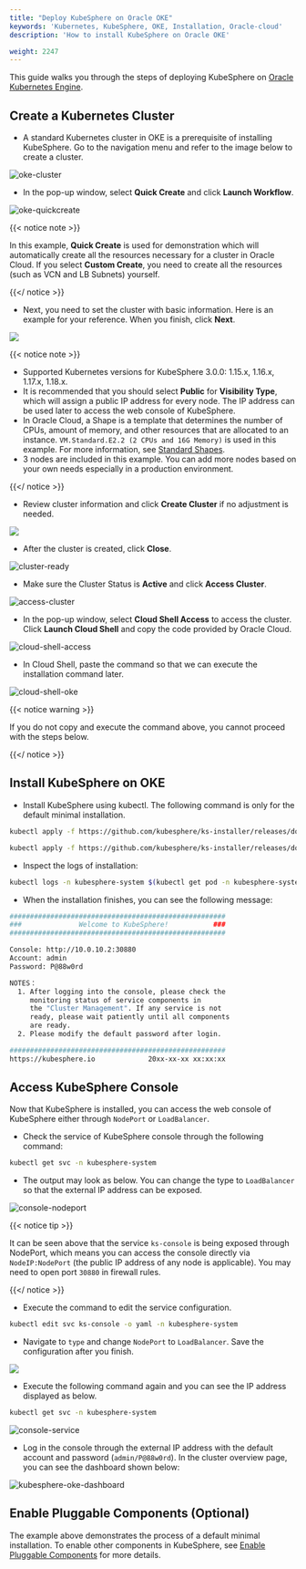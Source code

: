 ```yaml
---
title: "Deploy KubeSphere on Oracle OKE"
keywords: 'Kubernetes, KubeSphere, OKE, Installation, Oracle-cloud'
description: 'How to install KubeSphere on Oracle OKE'

weight: 2247
---
```


This guide walks you through the steps of deploying KubeSphere on [Oracle Kubernetes Engine](https://www.oracle.com/cloud/compute/container-engine-kubernetes.html).

## Create a Kubernetes Cluster

- A standard Kubernetes cluster in OKE is a prerequisite of installing KubeSphere. Go to the navigation menu and refer to the image below to create a cluster.

![oke-cluster](https://ap3.qingstor.com/kubesphere-website/docs/oke-cluster.jpg)

- In the pop-up window, select **Quick Create** and click **Launch Workflow**.

![oke-quickcreate](https://ap3.qingstor.com/kubesphere-website/docs/oke-quickcreate.jpg)

{{< notice note >}}

In this example, **Quick Create** is used for demonstration which will automatically create all the resources necessary for a cluster in Oracle Cloud. If you select **Custom Create**, you need to create all the resources (such as VCN and LB Subnets) yourself.

{{</ notice >}} 

- Next, you need to set the cluster with basic information. Here is an example for your reference. When you finish, click **Next**.

![](https://ap3.qingstor.com/kubesphere-website/docs/cluster-setting.jpg)

{{< notice note >}}

- Supported Kubernetes versions for KubeSphere 3.0.0: 1.15.x, 1.16.x, 1.17.x, 1.18.x.
- It is recommended that you should select **Public** for **Visibility Type**, which will assign a public IP address for every node. The IP address can be used later to access the web console of KubeSphere.
- In Oracle Cloud, a Shape is a template that determines the number of CPUs, amount of memory, and other resources that are allocated to an instance. `VM.Standard.E2.2 (2 CPUs and 16G Memory)` is used in this example. For more information, see [Standard Shapes](https://docs.cloud.oracle.com/en-us/iaas/Content/Compute/References/computeshapes.htm#vmshapes__vm-standard).
- 3 nodes are included in this example. You can add more nodes based on your own needs especially in a production environment.

{{</ notice >}} 

- Review cluster information and click **Create Cluster** if no adjustment is needed.

![](https://ap3.qingstor.com/kubesphere-website/docs/create-cluster.jpg)

- After the cluster is created, click **Close**.

![cluster-ready](https://ap3.qingstor.com/kubesphere-website/docs/cluster-ready.jpg)

- Make sure the Cluster Status is **Active** and click **Access Cluster**.

![access-cluster](https://ap3.qingstor.com/kubesphere-website/docs/access-cluster.jpg)

- In the pop-up window, select **Cloud Shell Access** to access the cluster. Click **Launch Cloud Shell** and copy the code provided by Oracle Cloud.

![cloud-shell-access](https://ap3.qingstor.com/kubesphere-website/docs/cloudshell-access.png)

- In Cloud Shell, paste the command so that we can execute the installation command later.

![cloud-shell-oke](https://ap3.qingstor.com/kubesphere-website/docs/oke-cloud-shell.png)

{{< notice warning >}}

If you do not copy and execute the command above, you cannot proceed with the steps below.

{{</ notice >}}

## Install KubeSphere on OKE

- Install KubeSphere using kubectl. The following command is only for the default minimal installation.

```bash
kubectl apply -f https://github.com/kubesphere/ks-installer/releases/download/v3.0.0/kubesphere-installer.yaml
```

```bash
kubectl apply -f https://github.com/kubesphere/ks-installer/releases/download/v3.0.0/cluster-configuration.yaml
```

- Inspect the logs of installation:

```bash
kubectl logs -n kubesphere-system $(kubectl get pod -n kubesphere-system -l app=ks-install -o jsonpath='{.items[0].metadata.name}') -f
```

- When the installation finishes, you can see the following message:

```bash
#####################################################
###              Welcome to KubeSphere!           ###
#####################################################

Console: http://10.0.10.2:30880
Account: admin
Password: P@88w0rd

NOTES：
  1. After logging into the console, please check the
     monitoring status of service components in
     the "Cluster Management". If any service is not
     ready, please wait patiently until all components 
     are ready.
  2. Please modify the default password after login.

#####################################################
https://kubesphere.io             20xx-xx-xx xx:xx:xx
```

## Access KubeSphere Console

Now that KubeSphere is installed, you can access the web console of KubeSphere either through `NodePort` or `LoadBalancer`.

- Check the service of KubeSphere console through the following command:

```bash
kubectl get svc -n kubesphere-system
```

- The output may look as below. You can change the type to `LoadBalancer` so that the external IP address can be exposed.

![console-nodeport](https://ap3.qingstor.com/kubesphere-website/docs/nodeport-console.jpg)

{{< notice tip >}}

It can be seen above that the service `ks-console` is being exposed through NodePort, which means you can access the console directly via `NodeIP:NodePort` (the public IP address of any node is applicable). You may need to open port `30880` in firewall rules.

{{</ notice >}}

- Execute the command to edit the service configuration.

```bash
kubectl edit svc ks-console -o yaml -n kubesphere-system
```

- Navigate to `type` and change `NodePort` to `LoadBalancer`. Save the configuration after you finish.

![](https://ap3.qingstor.com/kubesphere-website/docs/change-service-type.png)

- Execute the following command again and you can see the IP address displayed as below.

```bash
kubectl get svc -n kubesphere-system
```

![console-service](https://ap3.qingstor.com/kubesphere-website/docs/console-service.png)

- Log in the console through the external IP address with the default account and password (`admin/P@88w0rd`). In the cluster overview page, you can see the dashboard shown below:

![kubesphere-oke-dashboard](https://ap3.qingstor.com/kubesphere-website/docs/kubesphere-oke-dashboard.png)

## Enable Pluggable Components (Optional)

The example above demonstrates the process of a default minimal installation. To enable other components in KubeSphere, see [Enable Pluggable Components](../../../pluggable-components/) for more details.

